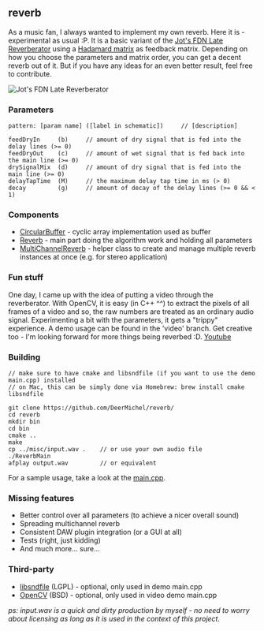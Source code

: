 ## reverb

As a music fan, I always wanted to implement my own reverb. Here it is - experimental as usual :P.
It is a basic variant of the
[Jot's FDN Late Reverberator](https://ccrma.stanford.edu/realsimple/Reverb/Jot_s_FDN_Late_Reverberators.html)
using a [Hadamard matrix](https://en.wikipedia.org/wiki/Hadamard_matrix) as feedback matrix. Depending on how you choose
the parameters and matrix order, you can get a decent reverb out of it. But if you have any ideas for an even better
result, feel free to contribute.

![Jot's FDN Late Reverberator](https://ccrma.stanford.edu/realsimple/Reverb/img63.png)

### Parameters

    pattern: [param name] ([label in schematic])     // [description]

    feedDryIn     (b)     // amount of dry signal that is fed into the delay lines (>= 0)
    feedDryOut    (c)     // amount of wet signal that is fed back into the main line (>= 0)
    drySignalMix  (d)     // amount of dry signal that is fed into the main line (>= 0)
    delayTapTime  (M)     // the maximum delay tap time in ms (> 0)
    decay         (g)     // amount of decay of the delay lines (>= 0 && < 1)

### Components

* [CircularBuffer](https://github.com/DeerMichel/reverb/blob/master/include/circularbuffer.h) - cyclic array
  implementation used as buffer
* [Reverb](https://github.com/DeerMichel/reverb/blob/master/include/reverb.h) - main part doing the algorithm work
  and holding all parameters
* [MultiChannelReverb](https://github.com/DeerMichel/reverb/blob/master/include/multichannelreverb.h) - helper class
  to create and manage multiple reverb instances at once (e.g. for stereo application)

### Fun stuff

One day, I came up with the idea of putting a video through the reverberator. With OpenCV, it is easy (in C++ ^^) to
extract the pixels of all frames of a video and so, the raw numbers are treated as an ordinary audio signal.
Experimenting a bit with the parameters, it gets a "trippy" experience. A demo usage can be found in the 'video' branch.
Get creative too - I'm looking forward for more things being reverbed :D.
[Youtube](https://www.youtube.com/watch?v=Zhe2s2tFuAU)

### Building

    // make sure to have cmake and libsndfile (if you want to use the demo main.cpp) installed
    // on Mac, this can be simply done via Homebrew: brew install cmake libsndfile

    git clone https://github.com/DeerMichel/reverb/
    cd reverb
    mkdir bin
    cd bin
    cmake ..
    make
    cp ../misc/input.wav .    // or use your own audio file
    ./ReverbMain
    afplay output.wav         // or equivalent

For a sample usage, take a look at the [main.cpp](https://github.com/DeerMichel/reverb/blob/master/src/main.cpp).

### Missing features

* Better control over all parameters (to achieve a nicer overall sound)
* Spreading multichannel reverb
* Consistent DAW plugin integration (or a GUI at all)
* Tests (right, just kidding)
* And much more... sure...

### Third-party

* [libsndfile](http://www.mega-nerd.com/libsndfile/) (LGPL) - optional, only used in demo main.cpp
* [OpenCV](http://opencv.org/) (BSD) - optional, only used in video demo main.cpp

_ps: input.wav is a quick and dirty production by myself - no need to worry about licensing as long as it is used
in the context of this project._
